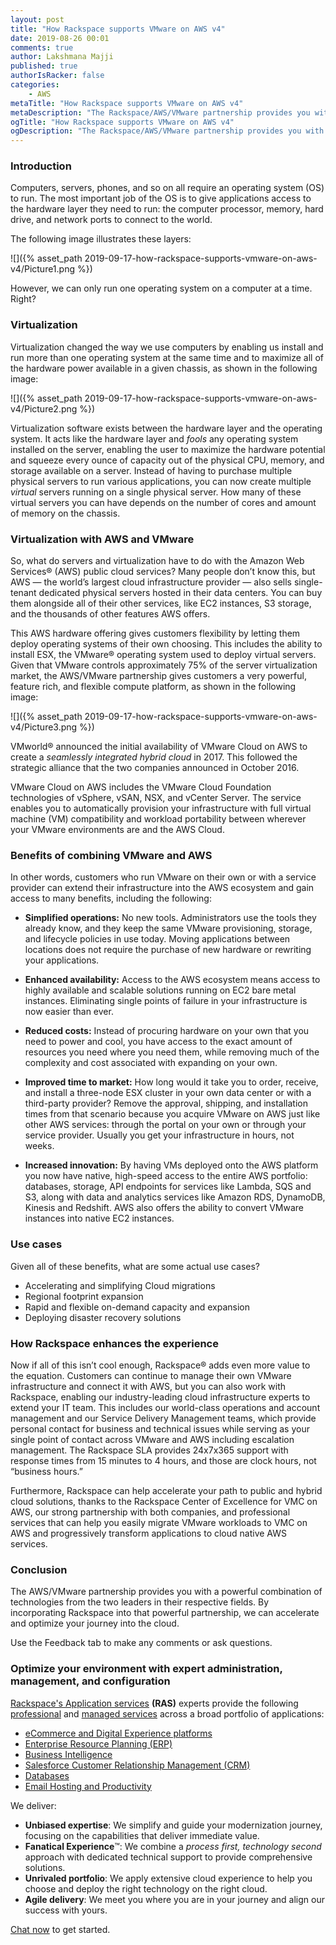 ```yaml
---
layout: post
title: "How Rackspace supports VMware on AWS v4"
date: 2019-08-26 00:01
comments: true
author: Lakshmana Majji
published: true
authorIsRacker: false
categories:
    - AWS
metaTitle: "How Rackspace supports VMware on AWS v4"
metaDescription: "The Rackspace/AWS/VMware partnership provides you with a powerful combination of technologies for your cloud journey."
ogTitle: "How Rackspace supports VMware on AWS v4"
ogDescription: "The Rackspace/AWS/VMware partnership provides you with a powerful combination of technologies for your cloud journey."
---
```



<!-- more -->

### Introduction

Computers, servers, phones, and so on all require an operating system (OS) to
run. The most important job of the OS is to give applications access to the
hardware layer they need to run: the computer processor, memory, hard drive,
and network ports to connect to the world.

The following image illustrates these layers:

![]({% asset_path 2019-09-17-how-rackspace-supports-vmware-on-aws-v4/Picture1.png %})

However, we can only run one operating system on a computer at a time. Right?

### Virtualization

Virtualization changed the way we use computers by enabling us install and run
more than one operating system at the same time and to maximize all of the
hardware power available in a given chassis, as shown in the following image:

![]({% asset_path 2019-09-17-how-rackspace-supports-vmware-on-aws-v4/Picture2.png %})

Virtualization software exists between the hardware layer and the operating
system. It acts like the hardware layer and *fools* any operating system
installed on the server, enabling the user to maximize the hardware potential
and squeeze every ounce of capacity out of the physical CPU, memory, and
storage available on a server. Instead of having to purchase multiple physical
servers to run various applications, you can now create multiple *virtual*
servers running on a single physical server. How many of these virtual servers
you can have depends on the number of cores and amount of memory on the chassis.

### Virtualization with AWS and VMware

So, what do servers and virtualization have to do with the Amazon Web Services&reg;
(AWS) public cloud services? Many people don’t know this, but AWS — the world’s
largest cloud infrastructure provider — also sells single-tenant dedicated
physical servers hosted in their data centers. You can buy them alongside all
of their other services, like EC2 instances, S3 storage, and the thousands of
other features AWS offers.

This AWS hardware offering gives customers flexibility by letting them deploy
operating systems of their own choosing. This includes the ability to install
ESX, the VMware&reg; operating system used to deploy virtual servers. Given that
VMware controls approximately 75% of the server virtualization market, the
AWS/VMware partnership gives customers a very powerful, feature rich, and
flexible compute platform, as shown in the following image:

![]({% asset_path 2019-09-17-how-rackspace-supports-vmware-on-aws-v4/Picture3.png %})

VMworld&reg; announced the initial availability of VMware Cloud on AWS to
create a *seamlessly integrated hybrid cloud* in 2017. This followed the
strategic alliance that the two companies announced in October 2016.

VMware Cloud on AWS includes the VMware Cloud Foundation technologies of
vSphere, vSAN, NSX, and vCenter Server. The service enables you to automatically
provision your infrastructure with full virtual machine (VM) compatibility and
workload portability between wherever your VMware environments are and the AWS
Cloud.

### Benefits of combining VMware and AWS

In other words, customers who run VMware on their own or with a service provider
can extend their infrastructure into the AWS ecosystem and gain access to many
benefits, including the following:

-	**Simplified operations:** No new tools. Administrators use the tools they
   already know, and they keep the same VMware provisioning, storage, and
   lifecycle policies in use today. Moving applications between locations does
   not require the purchase of new hardware or rewriting your applications.

-	**Enhanced availability:** Access to the AWS ecosystem means access to
   highly available and scalable solutions running on EC2 bare metal instances.
   Eliminating single points of failure in your infrastructure is now easier
   than ever.

-	**Reduced costs:** Instead of procuring hardware on your own that you need
   to power and cool, you have access to the exact amount of resources you need
   where you need them, while removing much of the complexity and cost
   associated with expanding on your own.

-	**Improved time to market:** How long would it take you to order, receive,
   and install a three-node ESX cluster in your own data center or with a
   third-party provider? Remove the approval, shipping, and installation times
   from that scenario because you acquire VMware on AWS just like other AWS
   services: through the portal on your own or through your service provider.
   Usually you get your infrastructure in hours, not weeks.

-	**Increased innovation:** By having VMs deployed onto the AWS platform you
   now have native, high-speed access to the entire AWS portfolio: databases,
   storage, API endpoints for services like Lambda, SQS and S3, along with
   data and analytics services like Amazon RDS, DynamoDB, Kinesis and Redshift.
   AWS also offers the ability to convert VMware instances into native EC2
   instances.

### Use cases

Given all of these benefits, what are some actual use cases?

-	Accelerating and simplifying Cloud migrations
-	Regional footprint expansion
-	Rapid and flexible on-demand capacity and expansion
-	Deploying disaster recovery solutions

### How Rackspace enhances the experience

Now if all of this isn’t cool enough, Rackspace&reg; adds even more value to the
equation. Customers can continue to manage their own VMware infrastructure and
connect it with AWS, but you can also work with Rackspace, enabling our
industry-leading cloud infrastructure experts to extend your IT team. This
includes our world-class operations and account management and our Service
Delivery Management teams, which provide personal contact for business and
technical issues while serving as your single point of contact across VMware
and AWS including escalation management. The Rackspace SLA provides 24x7x365
support with response times from 15 minutes to 4 hours, and those are clock
hours, not “business hours.”

Furthermore, Rackspace can help accelerate your path to public and hybrid cloud
solutions, thanks to the Rackspace Center of Excellence for VMC on AWS, our
strong partnership with both companies, and professional services that can help
you easily migrate VMware workloads to VMC on AWS and progressively transform
applications to cloud native AWS services.

### Conclusion

The AWS/VMware partnership provides you with a powerful combination of
technologies from the two leaders in their respective fields. By incorporating
Rackspace into that powerful partnership, we can accelerate and optimize your
journey into the cloud.

Use the Feedback tab to make any comments or ask questions.

### Optimize your environment with expert administration, management, and configuration

[Rackspace's Application services](https://www.rackspace.com/application-management/managed-services)
**(RAS)** experts provide the following [professional](https://www.rackspace.com/application-management/professional-services)
and
[managed services](https://www.rackspace.com/application-management/managed-services) across
a broad portfolio of applications:

- [eCommerce and Digital Experience platforms](https://www.rackspace.com/ecommerce-digital-experience)
- [Enterprise Resource Planning (ERP)](https://www.rackspace.com/erp)
- [Business Intelligence](https://www.rackspace.com/business-intelligence)
- [Salesforce Customer Relationship Management (CRM)](https://www.rackspace.com/salesforce-managed-services)
- [Databases](https://www.rackspace.com/dba-services)
- [Email Hosting and Productivity](https://www.rackspace.com/email-hosting)

We deliver:

- **Unbiased expertise**: We simplify and guide your modernization journey,
focusing on the capabilities that deliver immediate value.
- **Fanatical Experience**&trade;: We combine a *process first, technology second*
approach with dedicated technical support to provide comprehensive solutions.
- **Unrivaled portfolio**: We apply extensive cloud experience to help you
choose and deploy the right technology on the right cloud.
- **Agile delivery**: We meet you where you are in your journey and align
our success with yours.

[Chat now](https://www.rackspace.com/#chat) to get started.
